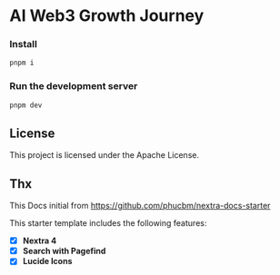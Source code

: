 # AI Web3 Growth Journey

### Install
```bash
pnpm i
```

### Run the development server
```bash
pnpm dev
```

## License

This project is licensed under the Apache License.

## Thx
This Docs initial from https://github.com/phucbm/nextra-docs-starter

This starter template includes the following features:

- [x] **Nextra 4**
- [x] **Search with Pagefind**
- [x] **Lucide Icons**
